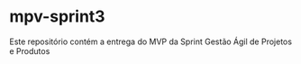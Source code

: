 # mpv-sprint3
Este repositório contém a entrega do MVP da Sprint Gestão Ágil de Projetos e Produtos
